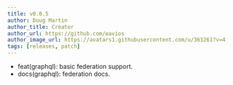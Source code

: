 ```yaml
---
title: v0.8.5
author: Doug Martin
author_title: Creator
author_url: https://github.com/eavios
author_image_url: https://avatars1.githubusercontent.com/u/361261?v=4
tags: [releases, patch]
---
```


* feat(graphql): basic federation support. 
* docs(graphql): federation docs.
